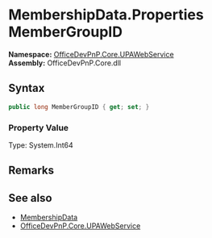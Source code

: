 # MembershipData.Properties MemberGroupID
  

**Namespace:** [OfficeDevPnP.Core.UPAWebService](OfficeDevPnP.Core.UPAWebService.md)  
**Assembly:** OfficeDevPnP.Core.dll  
## Syntax
```C#
public long MemberGroupID { get; set; }
```

### Property Value
Type: System.Int64  

## Remarks

  
## See also
- [MembershipData](OfficeDevPnP.Core.UPAWebService.MembershipData.md) 
- [OfficeDevPnP.Core.UPAWebService](OfficeDevPnP.Core.UPAWebService.md) 
